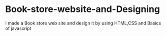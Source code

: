 # Book-store-website-and-Designing
I made a Book store web site and design it by using HTML,CSS and Basics of javascript
